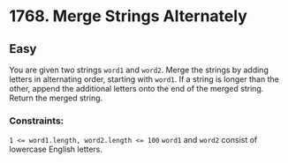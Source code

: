 # 1768. Merge Strings Alternately

## Easy

You are given two strings `word1` and `word2`. Merge the strings by adding letters in alternating order, starting
with `word1`. If a string is longer than the other, append the additional letters onto the end of the merged string.
Return the merged string.

### Constraints:

`1 <= word1.length, word2.length <= 100`
`word1` and `word2` consist of lowercase English letters.